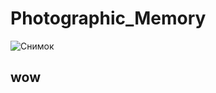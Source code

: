 # Photographic_Memory
![Снимок](https://user-images.githubusercontent.com/58879890/146320587-23c76131-a3dd-4545-afd4-e04fb09251fe.PNG)

## wow  ##
